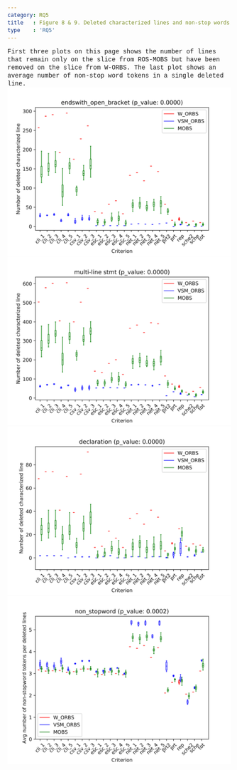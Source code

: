 ```yaml
---
category: RQ5
title   : Figure 8 & 9. Deleted characterized lines and non-stop words
type    : 'RQ5'
---
```


<span style="font-family:Courier;">
First three plots on this page shows the number of lines that remain only on the slice from ROS-MOBS but have been removed on the slice from W-ORBS. The last plot shows an average number of non-stop word tokens in a single deleted line.
</span>

<link href="style.css" rel="stylesheet">

<img alt="commons-cli_criterion1" src="images/endswith_open_bracket.png" class="center"/>
<img alt="commons-cli_criterion2" src="images/multi-line.png" class="center"/>
<img alt="commons-cli_criterion3" src="images/declaration.png" class="center"/>
<img alt="commons-cli_criterion4" src="images/non_stopword.png" class="center"/>